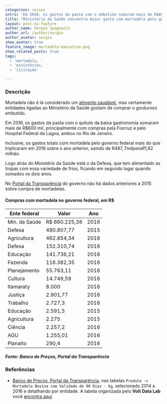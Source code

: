 ```yaml
---
categories: coisas
intro: 'Em 2016, os gastos da pasta com o embutido somaram mais de R$600 mil'
title: "Ministério da Saúde concentra maior gasto com mortadela pelo governo federal"
layout: post-no-feature
author_name: Sérgio Spagnuolo
author_url: /author/sergio
author_avatar: sergio
show_avatar: true
feature_image: mortadela-executivo.png
show_related_posts: true
tags:
  - 'mortadela, '
  - 'ministérios, '
  - 'licitação'

---
```


### Descrição

Mortadela não é lá considerado um [alimento saudável](http://super.abril.com.br/blog/superlistas/os-10-tipos-de-alimentos-mais-prejudiciais-a-saude/), mas certamente entidades ligadas ao Ministério da Saúde gostam de comprar o gorduroso embutido.

Em 2016, os gastos da pasta com o quitute da baixa gastronomia somaram mais de R$600 mil, principalmente com compras pela Fiocruz e pelo Hospital Federal da Lagoa, ambos no Rio de Janeiro.

Inclusive, os gastos totais com mortadela pelo governo federal mais do que triplicaram em 2016 sobre o ano anterior, saindo de R$487,7 mil para R$1,62 milhão.

Logo atrás do Ministério da Saúde está o da Defesa, que tem alimentado as tropas com essa variedade de frios, ficando em segundo lugar quando somados os dois anos.

No [Portal da Transparência](http://bancopreco.cgu.gov.br/consultarPreco/index.jsf) do governo não há dados anteriores a 2015 sobre compra de mortadelas.


#### Compras com mortadela no governo federal, em R$

| Ente federal | Valor     | Ano  |
|--------------|-----------|------|
| Min. da Saúde        | R$ 660.225,38 | 2016 |
| Defesa       | 480.807,77 | 2015 |
| Agricultura  | 462.854,34 | 2016 |
| Defesa       | 152.310,74 | 2016 |
| Educação     | 141.736,21 | 2016 |
| Fazenda      | 116.382,35 | 2016 |
| Planejamento | 55.763,11  | 2016 |
| Cultura      | 14.749,59  | 2016 |
| Itamaraty    | 8.000      | 2016 |
| Justiça      | 2.901,77   | 2016 |
| Trabalho     | 2.727,3    | 2016 |
| Educação     | 2.591,5    | 2015 |
| Agricultura  | 2.275      | 2015 |
| Ciência      | 2.257,2    | 2016 |
| AGU          | 1.255,01   | 2016 |
| Planalto     | 290,4     | 2016 |

##### Fonte: Banco de Preços, Portal da Transparência


### Referências

- [Banco de Preços, Portal da Transparência](http://bancopreco.cgu.gov.br/consultarPreco/index.jsf), nas tabelas `Produto -> Mortadela Bovina com Validade de 90 Dias - kg`, selecionado 2014 a 2016 e detalhando por entidade. A tabela organizada pelo **Volt Data Lab** você [encontra aqui](https://docs.google.com/spreadsheets/d/191uPkM4AVPE-IU2osgFP146EQxxuVpKCLEsGh7BTqIA/pubhtml)
